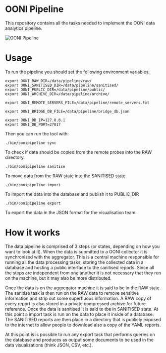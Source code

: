 # OONI Pipeline

This repository contains all the tasks needed to implement the OONI data
analytics pipeline.

![OONI Pipeline](https://raw.githubusercontent.com/TheTorProject/ooni-pipeline/master/_static/OONI-pipeline.png)


# Usage

To run the pipeline you should set the following environment variables:

```
export OONI_RAW_DIR=/data/pipeline/raw/
export OONI_SANITISED_DIR=/data/pipeline/sanitised/
export OONI_PUBLIC_DIR=/data/pipeline/public/
export OONI_ARCHIVE_DIR=/data/pipeline/archive/

export OONI_REMOTE_SERVERS_FILE=/data/pipeline/remote_servers.txt

export OONI_BRIDGE_DB_FILE=/data/pipeline/bridge_db.json

export OONI_DB_IP=127.0.0.1
export OONI_DB_PORT=27017
```

Then you can run the tool with:

```
./bin/oonipipeline sync
```

To check if data should be copied from the remote probes into the RAW directory.

```
./bin/oonipipeline sanitise
```
To move data from the RAW state into the SANITISED state.

```
./bin/oonipipeline import
```

To import the data into the database and publish it to PUBLIC_DIR

```
./bin/oonipipeline export
```

To export the data in the JSON format for the visualisation team.

# How it works

The data pipeline is comprised of 3 steps (or states, depending on how
you want to look at it).
When the data is submitted to a OONI collector it is synchronized with
the aggregator.
This is a central machine responsible for running all the data
processing tasks, storing the collected data in a database and hosting a
public interface to the sanitised reports. Since all the steps are
independent from one another it is not necessary that they run on the
machine, but it may also be more distributed.

Once the data is on the aggregator machine it is said to be in the RAW
state. The sanitise task is then run on the RAW data to remove sensitive
information and strip out some superfluous information. A RAW copy of
every report is also stored in a private compressed archive for future
reference.
Once the data is sanitised it is said to tbe in SANITISED state. At this
point a import task is run on the data to place it inside of a database.
The SANITISED reports are then place in a directory that is publicly
exposed to the internet to allow people to download also a copy of the
YAML reports.

At this point is is possible to run any export task that performs
queries on the database and produces as output some documents to be used
in the data visualizations (think JSON, CSV, etc.).

